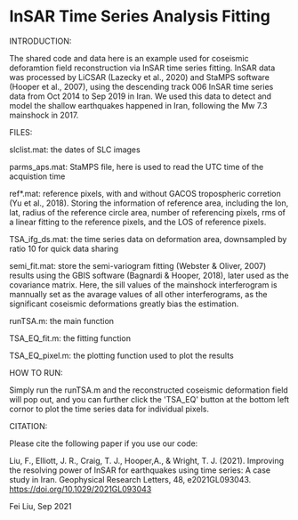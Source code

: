 # InSAR Time Series Analysis Fitting

INTRODUCTION:

The shared code and data here is an example used for coseismic deforamtion field reconstruction via InSAR time series fitting. InSAR data was processed by LiCSAR (Lazecky et al., 2020) and StaMPS software (Hooper et al., 2007), using the descending track 006 InSAR time series data from Oct 2014 to Sep 2019 in Iran. We used this data to detect and model the shallow earthquakes happened in Iran, following the Mw 7.3 mainshock in 2017.

FILES:

slclist.mat: the dates of SLC images 
    
parms_aps.mat: StaMPS file, here is used to read the UTC time of the acquistion time
    
ref*.mat: reference pixels, with and without GACOS tropospheric corretion (Yu et al., 2018). Storing the information of reference area, including the lon, lat, radius of the reference circle area, number of referencing pixels, rms of a linear fitting to the reference pixels, and the LOS of reference pixels.
    
TSA_ifg_ds.mat: the time series data on deformation area, downsampled by ratio 10 for quick data sharing
    
semi_fit.mat: store the semi-variogram fitting (Webster & Oliver, 2007) results using the GBIS software (Bagnardi & Hooper, 2018), later used as the covariance matrix. Here, the sill values of the mainshock interferogram is mannually set as the avarage values of all other interferograms, as the significant coseismic deformations greatly bias the estimation.
    
runTSA.m: the main function
    
TSA_EQ_fit.m: the fitting function
    
TSA_EQ_pixel.m: the plotting function used to plot the results

HOW TO RUN:

  Simply run the runTSA.m and the reconstructed coseismic deformation field will pop out, and you can further click the 'TSA_EQ' button at the bottom left cornor to plot the         time series data for individual pixels.

CITATION:

Please cite the following paper if you use our code:

Liu, F., Elliott, J. R., Craig, T. J., Hooper,A., & Wright, T. J. (2021). Improving the resolving power of InSAR for earthquakes using time series: A case study in Iran. Geophysical Research Letters, 48, e2021GL093043. https://doi.org/10.1029/2021GL093043

Fei Liu, Sep 2021

